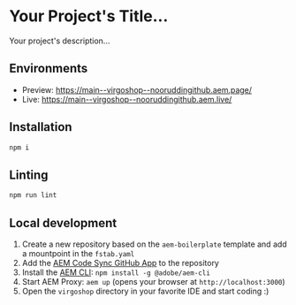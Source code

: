# Your Project's Title...
Your project's description...

## Environments
- Preview: https://main--virgoshop--nooruddingithub.aem.page/
- Live: https://main--virgoshop--nooruddingithub.aem.live/

## Installation

```sh
npm i
```

## Linting

```sh
npm run lint
```

## Local development

1. Create a new repository based on the `aem-boilerplate` template and add a mountpoint in the `fstab.yaml`
1. Add the [AEM Code Sync GitHub App](https://github.com/apps/aem-code-sync) to the repository
1. Install the [AEM CLI](https://github.com/adobe/helix-cli): `npm install -g @adobe/aem-cli`
1. Start AEM Proxy: `aem up` (opens your browser at `http://localhost:3000`)
1. Open the `virgoshop` directory in your favorite IDE and start coding :)
